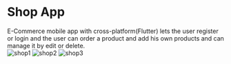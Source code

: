 # Shop App
E-Commerce mobile app with cross-platform(Flutter) lets the user register or login and the user can order a product and add his own products and can manage it by edit or delete.   
   ![shop1](https://user-images.githubusercontent.com/48063618/132084803-37a996b3-b37b-4993-bc43-f91c73df916b.png)  ![shop2](https://user-images.githubusercontent.com/48063618/132084810-603a09f2-41cc-4867-b226-748d420c21df.png)  ![shop3](https://user-images.githubusercontent.com/48063618/132084814-a1783e15-d0c9-4848-8320-5d9a14844cdf.png)

